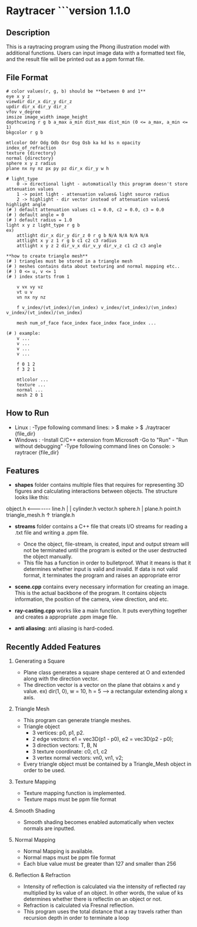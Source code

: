 # Raytracer ```version 1.1.0


## Description
This is a raytracing program using the Phong illustration model with additional functions. Users can input image data with a formatted text file, and the result file will be printed out as a ppm format file.

## File Format

    # color values(r, g, b) should be **between 0 and 1**
    eye x y z
    viewdir dir_x dir_y dir_z
    updir dir_x dir_y dir_z
    vfov v_degree
    imsize image_width image_height
    depthcueing r g b a_max a_min dist_max dist_min (0 <= a_max, a_min <= 1)
    bkgcolor r g b

    mtlcolor Odr Odg Odb Osr Osg Osb ka kd ks n opacity index_of_refraction
    texture {directory}
    normal {directory}
    sphere x y z radius
    plane nx ny nz px py pz dir_x dir_y w h 

    # light_type 
        0 -> directional light - automatically this program doesn't store attenuation values
        1 -> point light - attenuation values& light source radius
        2 -> highlight - dir vector instead of attenuation values& highlight angle
    (# ) default attenuation values c1 = 0.0, c2 = 0.0, c3 = 0.0
    (# ) default angle = 0
    (# ) default radius = 1.0
    light x y z light_type r g b
    ex)
        attlight dir_x dir_y dir_z 0 r g b N/A N/A N/A N/A
        attlight x y z 1 r g b c1 c2 c3 radius
        attlight x y z 2 dir_v_x dir_v_y dir_v_z c1 c2 c3 angle

    **how to create triangle mesh**
    (# ) triangles must be stored in a triangle mesh
    (# ) meshes contains data about texturing and normal mapping etc..
    (# ) 0 <= u, v <= 1
    (# ) index starts from 1

        v vx vy vz
        vt u v
        vn nx ny nz

        f v_index/(vt_index)/(vn_index) v_index/(vt_index)/(vn_index) v_index/(vt_index)/(vn_index)

        mesh num_of_face face_index face_index face_index ...

    (# ) example:
        v ...
        v ...
        v ...
        v ...

        f 0 1 2
        f 3 2 1

        mtlcolor ...
        texture ...
        normal ...
        mesh 2 0 1

## How to Run
- Linux :
    -Type following command lines:
        > $ make
        > $ ./raytracer {file_dir}
- Windows :
    -Install C/C++ extension from Microsoft
    -Go to "Run" - "Run without debugging"
    -Type following command lines on Console:
        > raytracer {file_dir}

## Features
- **shapes** folder contains multiple files that requires for representing 3D figures and calculating interactions between objects.
The structure looks like this:

object.h <------- line.h
|                   |
cylinder.h        vector.h
sphere.h            |
plane.h           point.h
triangle_mesh.h
    ↑
triangle.h

- **streams** folder contains a C++ file that creats I/O streams for reading a .txt file and writing a .ppm file.
    - Once the object, file-stream, is created, input and output stream will not be terminated until the program is exited or the user destructed the object manually.
    - This file has a function in order to bulletproof. What it means is that it determines whether input is valid and invalid. If data is not valid format, it terminates the program and raises an appropriate error

- **scene.cpp** contains every necessary information for creating an image. This is the actual backbone of the program. It contains objects information, the position of the camera, view direction, and etc.

- **ray-casting.cpp** works like a main function. It puts everything together and creates a appropriate .ppm image file.

- **anti aliasing**: anti aliasing is hard-coded.

## Recently Added Features
1. Generating a Square
    - Plane class generates a square shape centered at O and extended along with the direction vector.
    - The direction vector is a vector on the plane that obtains x and y value. ex) dir(1, 0), w = 10, h = 5 --> a rectangular extending along x axis.

2. Triangle Mesh
    - This program can generate triangle meshes.
    - Triangle object
        - 3 vertices: p0, p1, p2.
        - 2 edge vectors: e1 = vec3D(p1 - p0), e2 = vec3D(p2 - p0);
        - 3 direction vectors: T, B, N
        - 3 texture coordinate: c0, c1, c2
        - 3 vertex normal vectors: vn0, vn1, v2;
    - Every triangle object must be contained by a Triangle_Mesh object in order to be used.

3. Texture Mapping
    - Texture mapping function is implemented.
    - Texture maps must be ppm file format

4. Smooth Shading
    - Smooth shading becomes enabled automatically when vectex normals are inputted.
    
5. Normal Mapping
    - Normal Mapping is available.
    - Normal maps must be ppm file format
    - Each blue value must be greater than 127 and smaller than 256
    
6. Reflection & Refraction
    - Intensity of reflection is calculated via the intensity of reflected ray multiplied by ks value of an object. In other words, the value of ks determines whether there is reflectin on an object or not.
    - Refraction is calculated via Fresnal reflection.
    - This program uses the total distance that a ray travels rather than recursion depth in order to terminate a loop 

